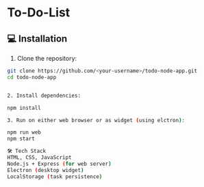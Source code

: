 # To-Do-List

## 💻 Installation

1. Clone the repository:

```bash
git clone https://github.com/<your-username>/todo-node-app.git
cd todo-node-app


2. Install dependencies:

npm install

3. Run on either web browser or as widget (using elctron):

npm run web 
npm start 

🛠 Tech Stack
HTML, CSS, JavaScript
Node.js + Express (for web server)
Electron (desktop widget)
LocalStorage (task persistence)
